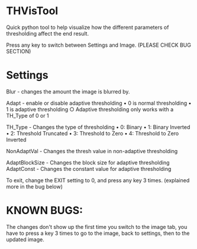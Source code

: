 # THVisTool
Quick python tool to help visualize how the different parameters of thresholding affect the end result.

Press any key to switch between Settings and Image. (PLEASE CHECK BUG SECTION)

# Settings
Blur - changes the amount the image is blurred by.

Adapt - enable or disable adaptive thresholding
  • 0 is normal thresholding
  • 1 is adaptive thresholding
    ○ Adaptive thresholding only works with a TH_Type of 0 or 1

TH_Type - Changes the type of thresholding
	• 0: Binary
	• 1: Binary Inverted
	• 2: Threshold Truncated
	• 3: Threshold to Zero
	• 4: Threshold to Zero Inverted

NonAdaptVal - Changes the thresh value in non-adaptive thresholding

AdaptBlockSize - Changes the block size for adaptive thresholding
AdaptConst - Changes the constant value for adaptive thresholding
 
To exit, change the EXIT setting to 0, and press any key 3 times. (explained more in the bug below)

# KNOWN BUGS:
The changes don't show up the first time you switch to the image tab, you have to press a key 3 times to go to the image, back to settings, then to the updated image.
